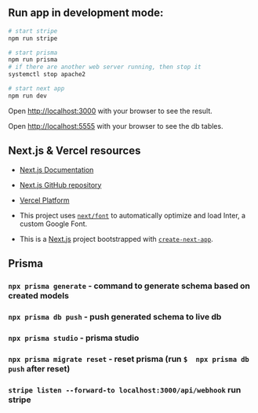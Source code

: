 ## Run app in development mode:

```bash
# start stripe
npm run stripe

# start prisma
npm run prisma
# if there are another web server running, then stop it
systemctl stop apache2

# start next app
npm run dev
```

Open [http://localhost:3000](http://localhost:3000) with your browser to see the result.

Open [http://localhost:5555](http://localhost:5555) with your browser to see the db tables.

## Next.js & Vercel resources

- [Next.js Documentation](https://nextjs.org/docs)

- [Next.js GitHub repository](https://github.com/vercel/next.js/)

- [Vercel Platform](https://vercel.com/new?utm_medium=default-template&filter=next.js&utm_source=create-next-app&utm_campaign=create-next-app-readme)

- This project uses [`next/font`](https://nextjs.org/docs/basic-features/font-optimization) to automatically optimize and load Inter, a custom Google Font.

- This is a [Next.js](https://nextjs.org/) project bootstrapped with [`create-next-app`](https://github.com/vercel/next.js/tree/canary/packages/create-next-app).

## Prisma

### `npx prisma generate` - command to generate schema based on created models

### `npx prisma db push` - push generated schema to live db

### `npx prisma studio` - prisma studio

### `npx prisma migrate reset` - reset prisma (run `$  npx prisma db push` after reset)

### `stripe listen --forward-to localhost:3000/api/webhook` run stripe
